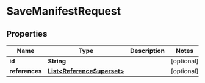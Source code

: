 

# SaveManifestRequest


## Properties

| Name | Type | Description | Notes |
|------------ | ------------- | ------------- | -------------|
|**id** | **String** |  |  [optional] |
|**references** | [**List&lt;ReferenceSuperset&gt;**](ReferenceSuperset.md) |  |  [optional] |




